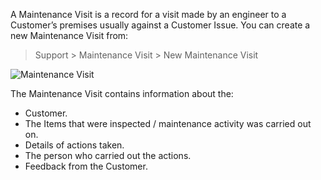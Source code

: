 A Maintenance Visit is a record for a visit made by an engineer to a
Customer’s premises usually against a Customer Issue. You can create a new
Maintenance Visit from:

> Support > Maintenance Visit > New Maintenance Visit

![Maintenance Visit](files/maintenance-visit.png)

The Maintenance Visit contains information about the:

  * Customer.
  * The Items that were inspected / maintenance activity was carried out on.
  * Details of actions taken.
  * The person who carried out the actions.
  * Feedback from the Customer.

